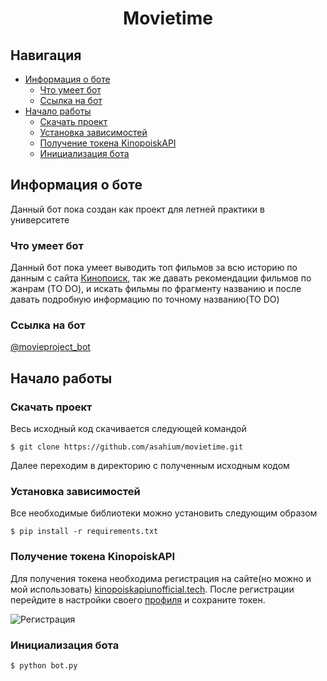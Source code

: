 <div align="center">
  <h1>Movietime</h1>
</div>

## Навигация

* [Информация о боте](#главная-информация)
  * [Что умеет бот](#функционал)
  * [Ссылка на бот](#ссылка)
* [Начало работы](#начало-работы)
  * [Скачать проект](#скачивание-проекта)
  * [Установка зависимостей](#установка-зависимостей)
  * [Получение токена KinopoiskAPI](#получение-токена-kinopoiskapi)
  * [Инициализация бота](#инициализация-бота)

## Информация о боте
Данный бот пока создан как проект для летней практики в университете

### Что умеет бот
Данный бот пока умеет выводить топ фильмов за всю историю по данным с сайта [Кинопоиск](https://www.kinopoisk.ru), так же давать рекомендации фильмов по жанрам (TO DO), и искать фильмы по фрагменту названию и после давать подробную информацию по точному названию(TO DO)

### Ссылка на бот
[@movieproject_bot](http://t.me/movieproject_bot)

## Начало работы

### Скачать проект
Весь исходный код скачивается следующей командой
```
$ git clone https://github.com/asahium/movietime.git
```
Далее переходим в директорию с полученным исходным кодом

### Установка зависимостей
Все необходимые библиотеки можно установить следующим образом
```
$ pip install -r requirements.txt
```

### Получение токена KinopoiskAPI
Для получения токена необходима регистрация на сайте(но можно и мой использовать)
<a href="https://kinopoiskapiunofficial.tech/signup">kinopoiskapiunofficial.tech</a>.
После регистрации перейдите в настройки своего <a href="https://kinopoiskapiunofficial.tech/user">профиля</a> и сохраните токен.

<img align="center" src="https://i.imgur.com/QkXRQ9t.png" alt="Регистрация">

### Инициализация бота
```
$ python bot.py
```
